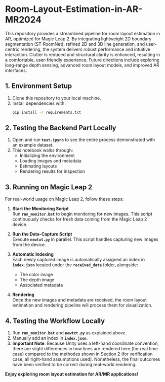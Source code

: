 # Room-Layout-Estimation-in-AR-MR2024
This repository provides a streamlined pipeline for room layout estimation in AR, optimized for Magic Leap 2. By integrating lightweight 2D boundary segmentation (ST-RoomNet), refined 2D and 3D line generation, and user-centric rendering, the system delivers robust performance and intuitive interaction. Clutter is reduced and structural clarity is enhanced, resulting in a comfortable, user-friendly experience. Future directions include exploring long-range depth sensing, advanced room layout models, and improved AR interfaces.

## 1. Environment Setup
1. Clone this repository to your local machine.
4. Install dependencies with:
   ```bash
   pip install -r requirements.txt

## 2. Testing the Backend Part Locally

1. Open and run **`test.ipynb`** to see the entire process demonstrated with an example dataset.
2. This notebook walks through:
   - Initializing the environment
   - Loading images and metadata
   - Estimating layouts
   - Rendering results for inspection

## 3. Running on Magic Leap 2

For real-world usage on Magic Leap 2, follow these steps:

1. **Start the Monitoring Script**  
   Run **`run_monitor.bat`** to begin monitoring for new images. This script continuously checks for fresh data coming from the Magic Leap 2 device.

2. **Run the Data-Capture Script**  
   Execute **`newtxt.py`** in parallel. This script handles capturing new images from the device.

3. **Automatic Indexing**  
   Each newly captured image is automatically assigned an index in **`index.json`** located under the **`received_data`** folder, alongside:
   - The color image  
   - The depth image  
   - Associated metadata  

4. **Rendering**  
   Once the new images and metadata are received, the room layout estimation and rendering pipeline will process them for visualization.
  
## 4. Testing the Workflow Locally

1. Run **`run_monitor.bat`** and **`newtxt.py`** as explained above.
2. Manually add an index in **`index.json`**.
3. **Important Note**: Because Unity uses a left-hand coordinate convention, there are slight differences in how lines are rendered here (for real time case) compared to the methodes shown in Section 2 (for verification case, all right-hand assumptions used). Nonetheless, the final outcomes have been verified to be correct during real-world rendering.

**Enjoy exploring room layout estimation for AR/MR applications!**
